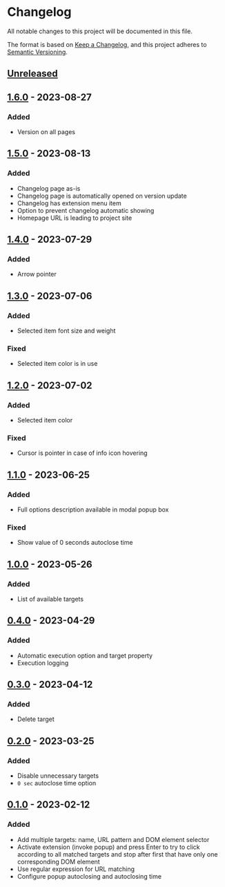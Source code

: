 # Changelog

All notable changes to this project will be documented in this file.

The format is based on [Keep a Changelog](https://keepachangelog.com/en/1.0.0/),
and this project adheres to [Semantic Versioning](https://semver.org/spec/v2.0.0.html).

## [Unreleased]

## [1.6.0] - 2023-08-27

### Added

- Version on all pages

## [1.5.0] - 2023-08-13

### Added

- Changelog page as-is
- Changelog page is automatically opened on version update
- Changelog has extension menu item
- Option to prevent changelog automatic showing
- Homepage URL is leading to project site

## [1.4.0] - 2023-07-29

### Added

- Arrow pointer

## [1.3.0] - 2023-07-06

### Added

- Selected item font size and weight

### Fixed

- Selected item color is in use

## [1.2.0] - 2023-07-02

### Added

- Selected item color

### Fixed

- Cursor is pointer in case of info icon hovering

## [1.1.0] - 2023-06-25

### Added

- Full options description available in modal popup box

### Fixed

- Show value of 0 seconds autoclose time

## [1.0.0] - 2023-05-26

### Added

- List of available targets

## [0.4.0] - 2023-04-29

### Added

- Automatic execution option and target property
- Execution logging

## [0.3.0] - 2023-04-12

### Added

- Delete target

## [0.2.0] - 2023-03-25

### Added

- Disable unnecessary targets
- `0 sec` autoclose time option

## [0.1.0] - 2023-02-12

### Added

- Add multiple targets: name, URL pattern and DOM element selector
- Activate extension (invoke popup) and press Enter to try to click according to all matched targets and stop after first that have only one corresponding DOM element
- Use regular expression for URL matching
- Configure popup autoclosing and autoclosing time

[Unreleased]: https://github.com/vikian050194/click/compare/v1.6.0...HEAD
[1.6.0]: https://github.com/vikian050194/click/compare/v1.5.0...v1.6.0
[1.5.0]: https://github.com/vikian050194/click/compare/v1.4.0...v1.5.0
[1.4.0]: https://github.com/vikian050194/click/compare/v1.3.0...v1.4.0
[1.3.0]: https://github.com/vikian050194/click/compare/v1.2.0...v1.3.0
[1.2.0]: https://github.com/vikian050194/click/compare/v1.1.0...v1.2.0
[1.1.0]: https://github.com/vikian050194/click/compare/v1.0.0...v1.1.0
[1.0.0]: https://github.com/vikian050194/click/compare/v0.4.0...v1.0.0
[0.4.0]: https://github.com/vikian050194/click/compare/v0.3.0...v0.4.0
[0.3.0]: https://github.com/vikian050194/click/compare/v0.2.0...v0.3.0
[0.2.0]: https://github.com/vikian050194/click/compare/v0.1.0...v0.2.0
[0.1.0]: https://github.com/vikian050194/click/releases/tag/v0.1.0
